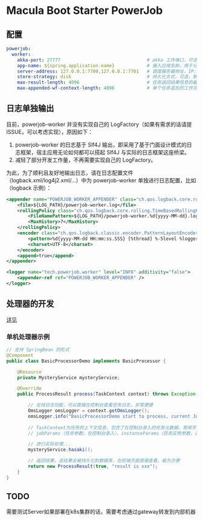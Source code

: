 # Macula Boot Starter PowerJob

## 配置

```yaml
powerjob:
  worker:
    akka-port: 27777                                # akka 工作端口，可选，默认 27777
    app-name: ${spring.application.name}            # 接入应用名称，用于分组隔离，推荐填写 本 Java 项目名称
    server-address: 127.0.0.1:7700,127.0.0.1:7701   # 调度服务器地址，IP:Port 或 域名，多值逗号分隔
    store-strategy: disk                            # 持久化方式，可选，默认 disk
    max-result-length: 4096                         # 任务返回结果信息的最大长度，超过这个长度的信息会被截断，默认值 8192
    max-appended-wf-context-length: 4096            # 单个任务追加的工作流上下文最大长度，超过这个长度的会被直接丢弃，默认值 8192
```

## 日志单独输出

目前，powerjob-worker 并没有实现自己的 LogFactory（如果有需求的话请提 ISSUE，可以考虑实现），原因如下：

1. powerjob-worker 的日志基于 Slf4J 输出，即采用了基于门面设计模式的日志框架，宿主应用无论如何都可以搭起 Slf4J
   与实际的日志框架这座桥梁。
2. 减轻了部分开发工作量，不再需要实现自己的 LogFactory。

为此，为了顺利且友好地输出日志，请在日志配置文件（logback.xml/log4j2.xml/...）中为 powerjob-worker 单独进行日志配置，比如（logback
示例）：

```xml
<appender name="POWERJOB_WORKER_APPENDER" class="ch.qos.logback.core.rolling.RollingFileAppender">
    <file>${LOG_PATH}/powerjob-worker.log</file>
    <rollingPolicy class="ch.qos.logback.core.rolling.TimeBasedRollingPolicy">
        <FileNamePattern>${LOG_PATH}/powerjob-worker.%d{yyyy-MM-dd}.log</FileNamePattern>
        <MaxHistory>7</MaxHistory>
    </rollingPolicy>
    <encoder class="ch.qos.logback.classic.encoder.PatternLayoutEncoder">
        <pattern>%d{yyyy-MM-dd HH:mm:ss.SSS} [%thread] %-5level %logger{50} - %msg%n</pattern>
        <charset>UTF-8</charset>
    </encoder>
    <append>true</append>
</appender>

<logger name="tech.powerjob.worker" level="INFO" additivity="false">
    <appender-ref ref="POWERJOB_WORKER_APPENDER" />
</logger>
```

## 处理器的开发

[详见](https://www.yuque.com/powerjob/guidence/hczm7m)

### 单机处理器示例

```java
// 支持 SpringBean 的形式
@Component
public class BasicProcessorDemo implements BasicProcessor {

    @Resource
    private MysteryService mysteryService;

    @Override
    public ProcessResult process(TaskContext context) throws Exception {

        // 在线日志功能，可以直接在控制台查看任务日志，非常便捷
        OmsLogger omsLogger = context.getOmsLogger();
        omsLogger.info("BasicProcessorDemo start to process, current JobParams is {}.", context.getJobParams());
        
        // TaskContext为任务的上下文信息，包含了在控制台录入的任务元数据，常用字段为
        // jobParams（任务参数，在控制台录入），instanceParams（任务实例参数，通过 OpenAPI 触发的任务实例才可能存在该参数）

        // 进行实际处理...
        mysteryService.hasaki();

        // 返回结果，该结果会被持久化到数据库，在前端页面直接查看，极为方便
        return new ProcessResult(true, "result is xxx");
    }
}
```

## TODO

需要测试Server如果部署在k8s集群的话，需要考虑通过gateway转发到内部机器
